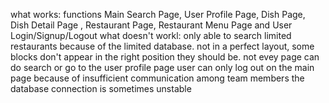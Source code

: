 what works:
functions Main Search Page, User Profile Page, Dish Page, Dish Detail Page , Restaurant Page, Restaurant Menu Page and User Login/Signup/Logout
what doesn't workl:
only able to search limited restaurants because of the limited database.
not in a perfect layout, some blocks don't appear in the right position they should be.
not evey page can do search or go to the user profile page
user can only log out on the main page because of insufficient communication among team members
the database connection is sometimes unstable

